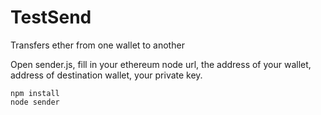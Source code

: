 # TestSend
Transfers ether from one wallet to another

Open sender.js, fill in your ethereum node url, the address of your wallet, address of destination wallet, your private key.

```
npm install
node sender
```
